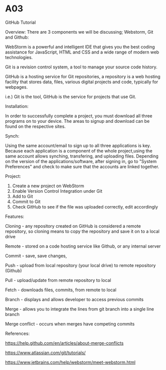 # A03
GitHub Tutorial

Overview:
There are 3 components we will be discussing; Webstorm, Git and Github:

WebStorm is a powerful and intelligent IDE that gives you the best coding assistance for JavaScript, HTML and CSS and a wide range of modern web technologies.

Git is a revision control system, a tool to manage your source code history. 

GitHub is a hosting service for Git repositories, a repository is a web hosting facility that stores data, files, various digital projects and code, typically for webpages.
  
  i.e.) Git is the tool, GitHub is the service for projects that use Git.


Installation:

In order to successfully complete a project, you must download all three programs on to your device. The areas to signup and download can be found on the respective sites. 


Synch:

Using the same account/email to sign up to all three applications is key. Because each application is a component of the whole project,using the same account allows synching, transfering, and uploading files. Depending on the version of the applications/software, after signing in, go to "System Preferences" and check to make sure that the accounts are linked together. 


Project:

1) Create a new project on WebStorm
2) Enable Version Control Integration under Git
3) Add to Git
4) Commit to Git
5) Check GitHub to see if the file was uploaded correctly, edit accordingly


Features:

Cloning - any repository created on GitHub is considered a remote repository, so cloning means to copy the repository and save it on to a local drive

Remote - stored on a code hosting service like Github, or any internal server

Commit - save, save changes,

Push - upload from local repository (your local drive) to remote repository (Github)

Pull - upload/update from remote repository to local

Fetch - downloads files, commits, from remote to local

Branch - displays and allows developer to access previous commits

Merge - allows you to integrate the lines from git branch into a single line branch

Merge conflict - occurs when merges have competing commits


References:

https://help.github.com/en/articles/about-merge-conflicts

https://www.atlassian.com/git/tutorials/

https://www.jetbrains.com/help/webstorm/meet-webstorm.html

